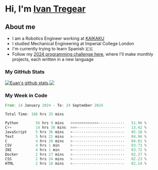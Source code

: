 # Hi, I'm [Ivan Tregear](https://www.linkedin.com/in/ivantregear/)

## About me

* I am a Robotics Engineer working at [KAIKAKU](https://github.com/KAIKAKU-AI)
* I studied Mechanical Engineering at Imperial College London
* I'm currently trying to learn Spanish :es:
* Follow my [2024 programming challenge here](https://github.com/ITregear?tab=repositories), where I'll make monthly projects, each written in a new language


### My GitHub Stats

<a href="#my-github-stats">
  <img align="center" src="https://github-readme-stats.vercel.app/api?username=itregear&count_private=true&show_icons=true&include_all_commits=true&theme=material-palenight" alt="Euan's github stats" />
</a>

<a href="#my-github-stats">
  <img align="center" src="https://github-readme-stats.vercel.app/api/top-langs/?username=itregear&layout=compact&theme=material-palenight" />
</a>

### My Week in Code
<!--START_SECTION:waka-->

```rust
From: 14 January 2024 - To: 24 September 2024

Total Time: 106 hrs 35 mins

Python        56 hrs 9 mins   >>>>>>>>>>>>>------------   51.96 %
C++           14 hrs 30 mins  >>>----------------------   13.42 %
JavaScript    5 hrs 36 mins   >------------------------   05.18 %
Text          5 hrs 21 mins   >------------------------   04.96 %
C             4 hrs 20 mins   >------------------------   04.01 %
CSV           4 hrs 1 min     >------------------------   03.73 %
INI           4 hrs 1 min     >------------------------   03.72 %
Docker        2 hrs 27 mins   >------------------------   02.27 %
CSS           2 hrs 24 mins   >------------------------   02.23 %
HTML          2 hrs 18 mins   >------------------------   02.14 %
```

<!--END_SECTION:waka-->
